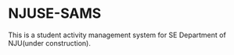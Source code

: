 # NJUSE-SAMS
This is a student activity management system for SE Department of NJU(under construction).
